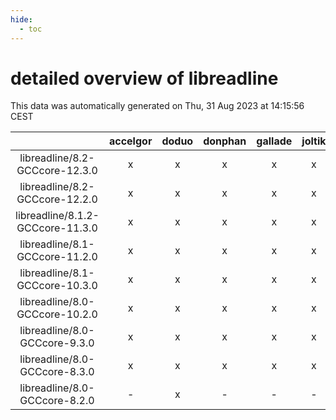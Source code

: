 ```yaml
---
hide:
  - toc
---
```


detailed overview of libreadline
================================


This data was automatically generated on Thu, 31 Aug 2023 at 14:15:56 CEST  

| |accelgor|doduo|donphan|gallade|joltik|skitty|swalot|victini|
| :---: | :---: | :---: | :---: | :---: | :---: | :---: | :---: | :---: |
|libreadline/8.2-GCCcore-12.3.0|x|x|x|x|x|x|x|x|
|libreadline/8.2-GCCcore-12.2.0|x|x|x|x|x|x|x|x|
|libreadline/8.1.2-GCCcore-11.3.0|x|x|x|x|x|x|x|x|
|libreadline/8.1-GCCcore-11.2.0|x|x|x|x|x|x|x|x|
|libreadline/8.1-GCCcore-10.3.0|x|x|x|x|x|x|x|x|
|libreadline/8.0-GCCcore-10.2.0|x|x|x|x|x|x|x|x|
|libreadline/8.0-GCCcore-9.3.0|x|x|x|x|x|x|x|x|
|libreadline/8.0-GCCcore-8.3.0|x|x|x|x|x|x|x|x|
|libreadline/8.0-GCCcore-8.2.0|-|x|-|-|-|-|x|-|
